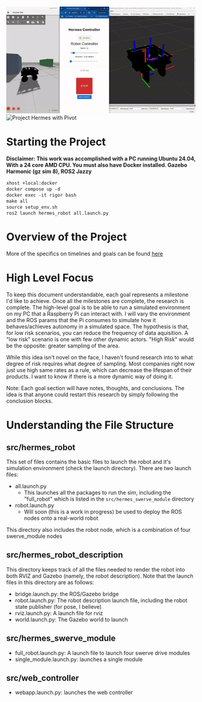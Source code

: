 ![Project Hermes Full](/assets/DemoAll.gif "Project Hermes")
![Project Hermes with Pivot](/assets/pivot.gif "Project Hermes")

# Starting the Project

**Disclaimer: This work was accomplished with a PC running Ubuntu 24.04, With a 24 core AMD CPU. You must also have Docker installed. Gazebo Harmonic (gz sim 8), ROS2 Jazzy**

```
xhost +local:docker
docker compose up -d
docker exec -it rigor bash
make all
source setup_env.sh
ros2 launch hermes_robot all.launch.py 
```

# Overview of the Project

More of the specifics on timelines and goals can be found [here](/LIVING_DOC.md)

# High Level Focus

To keep this document understandable, each goal represents a milestone I'd like to achieve. Once all the milestones are complete, the research is complete. The high-level goal is to be able to run a simulated environment on my PC that a Raspberry Pi can interact with. I will vary the environment and the ROS params that the Pi consumes to simulate how it behaves/achieves autonomy in a simulated space. The hypothesis is that, for low risk scenarios, you can reduce the frequency of data aquisition. A "low risk" scenario is one with few other dynamic actors. "High Risk" would be the opposite: greater sampling of the area. 

While this idea isn't novel on the face, I haven't found research into to what degree of risk requires what degree of sampling. Most companies right now just use high same rates as a rule, which can decrease the lifespan of their products. I want to know if there is a more dynamic way of doing it.

Note: Each goal section will have notes, thoughts, and conclusions. The idea is that anyone could restart this research by simply following the conclusion blocks.

# Understanding the File Structure

## src/hermes_robot

This set of files contains the basic files to launch the robot and it's simulation environment (check the launch directory). There are two launch files:

- all.launch.py
    - This launches all the packages to run the sim, including the "full_robot" which is listed in the `src/hermes_swerve_module` directory
- robot.launch.py
    - Will soon (this is a work in progress) be used to deploy the ROS nodes onto a real-world robot

This directory also includes the robot node, which is a combination of four swerve_module nodes

## src/hermes_robot_description

This directory keeps track of all the files needed to render the robot into both RVIZ and Gazebo (namely, the robot description). Note that the launch files in this directory are as follows:

- bridge.launch.py: the ROS/Gazebo bridge
- robot.launch.py: The robot description launch file, including the robot state publisher (for pose, I believe)
- rviz.launch.py: A launch file for rviz
- world.launch.py: The Gazebo world to launch

## src/hermes_swerve_module

- full_robot.launch.py: A launch file to launch four swerve drive modules
- single_module.launch.py: launches a single module


## src/web_controller

- webapp.launch.py: launches the web controller